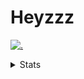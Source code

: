 # Heyzzz  

[![.](https://skillicons.dev/icons?i=js,java)](https://skillicons.dev)  

<details>
<summary>Stats</summary
<!--START_SECTION:waka-->

```txt
TypeScript   1 hr 48 mins    ███████████░░░░░░░░░░░░░░   43.38 %
JavaScript   1 hr            ██████░░░░░░░░░░░░░░░░░░░   23.98 %
YAML         29 mins         ███░░░░░░░░░░░░░░░░░░░░░░   11.80 %
Java         27 mins         ██▓░░░░░░░░░░░░░░░░░░░░░░   10.85 %
JSON         22 mins         ██▒░░░░░░░░░░░░░░░░░░░░░░   09.14 %
```

<!--END_SECTION:waka-->
</details>
